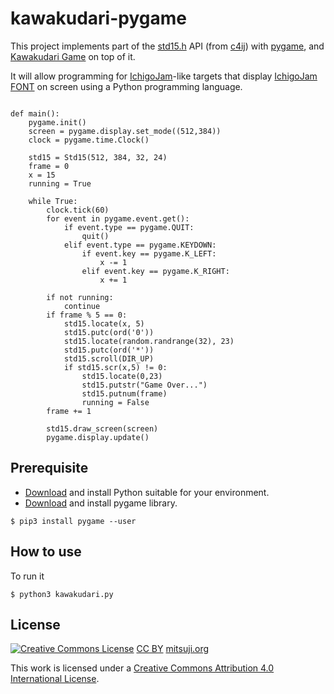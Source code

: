 # kawakudari-pygame

This project implements part of the [std15.h](https://github.com/IchigoJam/c4ij/blob/master/src/std15.h) API (from [c4ij](https://github.com/IchigoJam/c4ij)) with [pygame](https://www.pygame.org), and [Kawakudari Game](https://ichigojam.github.io/print/en/KAWAKUDARI.html) on top of it.

It will allow programming for [IchigoJam](https://ichigojam.net/index-en.html)-like targets that display [IchigoJam FONT](https://mitsuji.github.io/ichigojam-font.json/) on screen using a Python programming language.
```

def main():
    pygame.init()
    screen = pygame.display.set_mode((512,384))
    clock = pygame.time.Clock()

    std15 = Std15(512, 384, 32, 24)
    frame = 0
    x = 15
    running = True

    while True:
        clock.tick(60)
        for event in pygame.event.get():
            if event.type == pygame.QUIT:
                quit()
            elif event.type == pygame.KEYDOWN:
                if event.key == pygame.K_LEFT:
                    x -= 1
                elif event.key == pygame.K_RIGHT:
                    x += 1

        if not running:
            continue
        if frame % 5 == 0:
            std15.locate(x, 5)
            std15.putc(ord('0'))
            std15.locate(random.randrange(32), 23)
            std15.putc(ord('*'))
            std15.scroll(DIR_UP)
            if std15.scr(x,5) != 0:
                std15.locate(0,23)
                std15.putstr("Game Over...")
                std15.putnum(frame)
                running = False
        frame += 1
  
        std15.draw_screen(screen)
        pygame.display.update()

```

## Prerequisite

* [Download](https://www.python.org/downloads/) and install Python suitable for your environment.
* [Download](https://www.pygame.org/wiki/GettingStarted) and install pygame library.

```
$ pip3 install pygame --user
```


## How to use

To run it
```
$ python3 kawakudari.py
```


## License
[![Creative Commons License](https://i.creativecommons.org/l/by/4.0/88x31.png)](http://creativecommons.org/licenses/by/4.0/)
[CC BY](https://creativecommons.org/licenses/by/4.0/) [mitsuji.org](https://mitsuji.org)

This work is licensed under a [Creative Commons Attribution 4.0 International License](http://creativecommons.org/licenses/by/4.0/).
